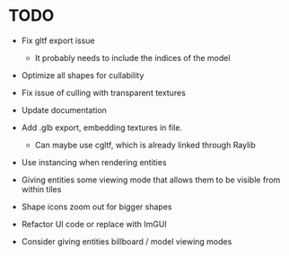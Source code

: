 # TODO

- Fix gltf export issue

    * It probably needs to include the indices of the model

- Optimize all shapes for cullability

- Fix issue of culling with transparent textures

- Update documentation

- Add .glb export, embedding textures in file.

    * Can maybe use cgltf, which is already linked through Raylib

- Use instancing when rendering entities

- Giving entities some viewing mode that allows them to be visible from within tiles  

- Shape icons zoom out for bigger shapes

- Refactor UI code or replace with ImGUI

- Consider giving entities billboard / model viewing modes
